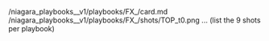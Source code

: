 /niagara_playbooks__v1/playbooks/FX_<EmitterName>/card.md
/niagara_playbooks__v1/playbooks/FX_<EmitterName>/shots/TOP_t0.png
... (list the 9 shots per playbook)

